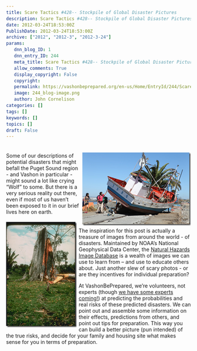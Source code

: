```yaml
---
title: Scare Tactics #428-- Stockpile of Global Disaster Pictures
description: Scare Tactics #428-- Stockpile of Global Disaster Pictures
date: 2012-03-24T18:53:00Z
PublishDate: 2012-03-24T18:53:00Z
archive: ["2012", "2012-3", "2012-3-24"]
params:
   dnn_blog_ID: 1
   dnn_entry_ID: 244
   meta_title: Scare Tactics #428-- Stockpile of Global Disaster Pictures
   allow_comments: True
   display_copyright: False
   copyright: 
   permalink: https://vashonbeprepared.org/en-us/Home/EntryId/244/Scare-Tactics-428-Stockpile-of-Global-Disaster-Pictures
   image: 244_blog-image.png
   author: John Cornelison
categories: []
tags: []
keywords: []
topics: []
draft: False
---
```


<div class="wlWriterHeaderFooter" style="padding-bottom: 4px; margin: 0px; padding-left: 0px; padding-right: 0px; float: none; padding-top: 4px;"></div>
<p><a href="http://www.ngdc.noaa.gov/hazardimages/picture/show/1410" title="Just another scarey photo - or an incentive for preparation?"><img width="296" height="199" title="Just another scarey photo - or an incentive for preparation?" align="right" style="background-image: none;   margin: 0px 0px 5px 5px; padding-left: 0px; padding-right: 0px; display: inline; float: right;   padding-top: 0px;border: 0px;" alt="Just another scarey photo - or an incentive for preparation?" src="/images/dnnBlog/1/244/Windows-Live-Writer-Scare-Tactics-428_A109-image_6.png" /></a>Some of our descriptions of potential disasters that might befall the Puget Sound region - and Vashon in particular - might sound a lot like crying &ldquo;Wolf&rdquo; to some. But there is a very serious reality out there, even if most of us haven&rsquo;t been exposed to it in our brief lives here on earth. </p>
<p><a href="http://www.ngdc.noaa.gov/hazardimages/picture/show/1617" title="Here's a tree bisected by a fault!"><img width="193" height="287" title="Here's a tree bisected by a fault!" align="left" style="background-image: none;   margin: 5px 5px 5px 0px; padding-left: 0px; padding-right: 0px; display: inline; float: left;   padding-top: 0px;border: 0px solid;" alt="Here's a tree bisected by a fault!" src="/images/dnnBlog/1/244/Windows-Live-Writer-Scare-Tactics-428_A109-image_5.png" /></a>The inspiration for this post is actually a treasure of images from around the world - of disasters. Maintained by NOAA&rsquo;s National Geophysical Data Center, the <a href="http://www.ngdc.noaa.gov/hazardimages/" target="_blank">Natural Hazards Image Database</a> is a wealth of images we can use to learn from &ndash; and use to educate others about. Just another slew of scary photos - or are they incentives for individual preparation?</p>
<p>At VashonBePrepared, we&rsquo;re volunteers, not experts (though <a href="/Areyouready.aspx">we have some experts coming!</a>) at predicting the probabilities and real risks of these predicted disasters. We can point out and assemble some information on their effects, predictions from others, and point out tips for preparation. This way you can build a better picture (pun intended) of the true risks, and decide for your family and housing site what makes sense for you in terms of preparation.</p>
